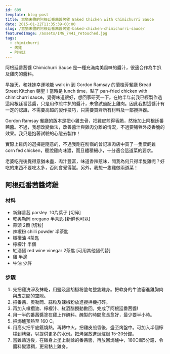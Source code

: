 ```yaml
---
id: 609
template: blog-post
title: 意猶未盡的阿根廷番茜醬烤雞 Baked Chicken with Chimichurri Sauce
date: 2015-01-22T11:35:39+00:00
slug: /意猶未盡的阿根廷番茜醬烤雞-baked-chicken-chimichurri-sauce/
featuredImage: /assets/IMG_7441_retouched.jpg
tags:
  - chimichurri
  - 烤雞
  - 阿根廷
---
```

阿根廷番茜醬 Chimichurri Sauce 是一種充滿南美風味的醬汁，很適合作為牛扒及雞肉的醬料。

早幾天，和妹妹幸運地能 walk in 到 Gordon Ramsay 的蘭桂芳餐廳 Bread Street Kitchen 朝聖！當時是 lunch time，點了 pan-fried chicken with chimichurri sauce，覺得味道很好，想回家研究一下。在約半年前我已經製作過這阿根廷番茜醬，只是用作煎牛扒的醬汁，未曾試過配上雞肉。因此我對這醬汁有一定的認識，不需要高超的製作技巧，只需要買齊所有材料及一部攪拌器。

<!--more-->

Gordon Ramsay 餐廳的版本是把小雞去骨，把雞皮煎得香脆，然後加上阿根廷番茜醬。不過，我想改變做法，改善醬汁與雞肉分離的情況，不過要犧牲外皮香脆的效果。我只是抱著試驗的心態去製作！

實際上雞肉的選擇是隨意的，不過我剛在粉嶺的曾記凍肉店中買了一隻粟飼雞 corn fed chicken，聽說雞肉味濃，而且體積細小，十分適合這道菜的要求。

老婆吃完後覺得意猶未盡，肉汁豐富，味道香辣惹味，問我為何只得半隻雞呢？好吃的東西不要吃太多，否則會覺得膩。另外，我想一隻雞做兩道菜！

## 阿根廷番茜醬烤雞

### 材料

* 新鮮番茜 parsley  10片葉子 [切碎]
* 乾奧勒岡 oregano 半茶匙 [新鮮也可以]
* 蒜頭 2顆 [切粒]
* 辣椒粉 chilli powder 半茶匙
* 橄欖油 4茶匙
* 檸檬汁 半個
* 紅酒醋 red wine vinegar 2茶匙 [可用其他醋代替]
* 雞 半邊
* 牛油 少許

### 步驟

  1. 先把雞洗淨及抹乾，用鹽及黑胡椒粉塗勻整隻雞身。把軟身的牛油塞進雞胸肉與皮之間的空隙。
  2. 把番茜、奧勒岡、蒜粒及辣椒粉放進攪拌機打碎。
  3. 再加入橄欖油、檸檬汁、紅酒醋攪動數回。完成了阿根廷番茜醬!
  4. 用一半的番茜醬塗在雞上作醃料。醃製的時間愈長愈好，最少要半小時。
  5. 把焗爐預熱至 160 C。
  6. 用高火把平底鑊燒熱，再轉中火。把雞皮煎香後，盛至烤盤中。可加入半個檸檬到烤盤，以提供更多的水份。把烤盤放進焗爐焗 15-20分鐘。
  7. 當雞熟透後，在雞身上塗上剩餘的番茜醬，再放回焗爐中，180C焗5分鐘，令醬料變濃稠，更易黏上雞身。